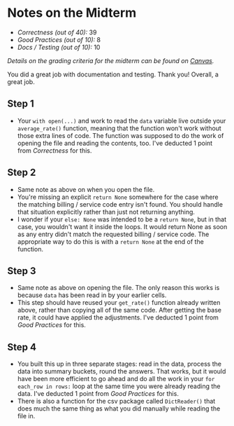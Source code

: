 # Notes on the Midterm

* _Correctness    (out of 40):_ 39
* _Good Practices (out of 10):_ 8
* _Docs / Testing (out of 10):_ 10

_Details on the grading criteria for the midterm can be found on [Canvas](https://canvas.slu.edu/courses/28045/rubrics/23671)._

You did a great job with documentation and testing.  Thank you! Overall, a great job.


## Step 1
* Your `with open(...)` and work to read the `data` variable live outside your `average_rate()` function, meaning that the function won't work without those extra lines of code.  The function was supposed to do the work of opening the file and reading the contents, too.  I've deducted 1 point from _Correctness_ for this.

## Step 2
* Same note as above on when you open the file.
* You're missing an explicit `return None` somewhere for the case where the matching billing / service code entry isn't found.  You should handle that situation explicitly rather than just not returning anything.
* I wonder if your `else: None` was intended to be a `return None`, but in that case, you wouldn't want it inside the loops. It would return None as soon as any entry didn't match the requested billing / service code.  The appropriate way to do this is with a `return None` at the end of the function.

## Step 3
* Same note as above on opening the file. The only reason this works is because `data` has been read in by your earlier cells.
* This step should have reused your `get_rate()` function already written above, rather than copying all of the same code. After getting the base rate, it could have applied the adjustments.  I've deducted 1 point from _Good Practices_ for this.

## Step 4
* You built this up in three separate stages: read in the data, process the data into summary buckets, round the answers.  That works, but it would have been more efficient to go ahead and do all the work in your `for each_row in rows:` loop at the same time you were already reading the data.  I've deducted 1 point from _Good Practices_ for this.
* There is also a function for the csv package called `DictReader()` that does much the same thing as what you did manually while reading the file in.